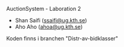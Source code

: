 AuctionSystem - Laboration 2


- Shan Saifi (ssaifi@ug.kth.se)
- Aho Aho (ahoa@ug.kth.se)

Koden finns i branchen "Distr-av-bidklasser"
